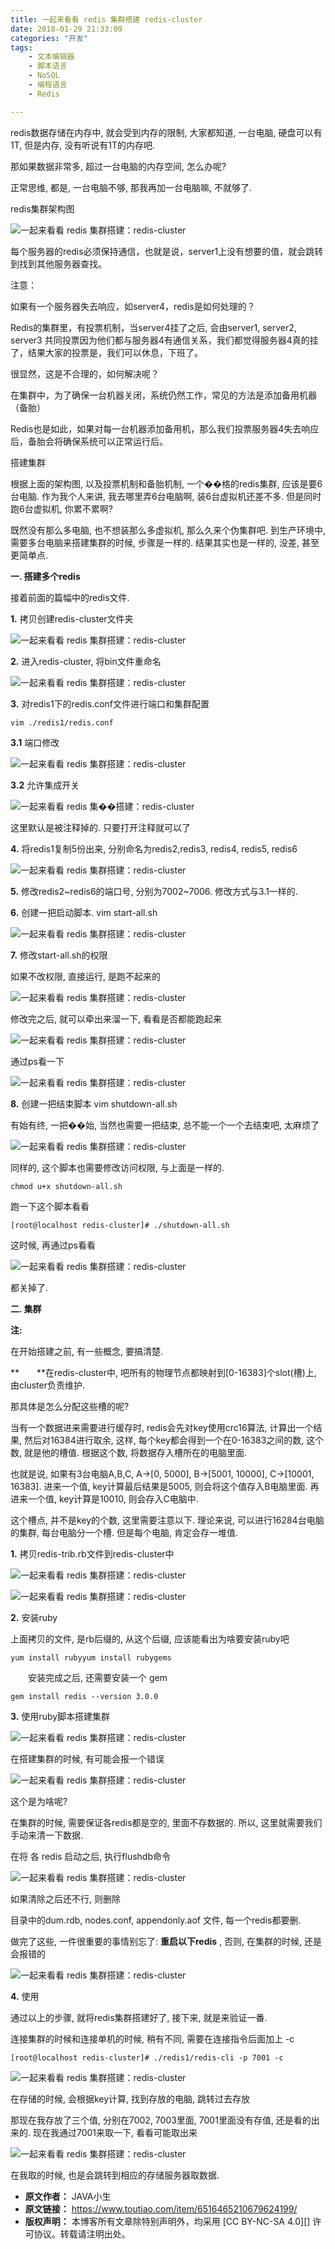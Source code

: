 ```yaml
---
title: 一起来看看 redis 集群搭建 redis-cluster
date: 2018-01-29 21:33:09
categories: "开发"
tags:
	- 文本编辑器
	- 脚本语言
	- NoSQL
	- 编程语言
	- Redis

---
```


redis数据存储在内存中, 就会受到内存的限制, 大家都知道, 一台电脑, 硬盘可以有1T, 但是内存, 没有听说有1T的内存吧.

那如果数据非常多, 超过一台电脑的内存空间, 怎么办呢?

正常思维, 都是, 一台电脑不够, 那我再加一台电脑嘛, 不就够了.

redis集群架构图

![一起来看看 redis 集群搭建：redis-cluster][redis _redis-cluster]

每个服务器的redis必须保持通信，也就是说，server1上没有想要的值，就会跳转到找到其他服务器查找。

注意：

如果有一个服务器失去响应，如server4，redis是如何处理的？

Redis的集群里，有投票机制，当server4挂了之后, 会由server1, server2, server3 共同投票因为他们都与服务器4有通信关系，我们都觉得服务器4真的挂了，结果大家的投票是，我们可以休息，下班了。

很显然，这是不合理的，如何解决呢？

在集群中，为了确保一台机器关闭，系统仍然工作，常见的方法是添加备用机器（备胎）

Redis也是如此，如果对每一台机器添加备用机，那么我们投票服务器4失去响应后，备胎会将确保系统可以正常运行后。

搭建集群

根据上面的架构图, 以及投票机制和备胎机制, 一个��格的redis集群, 应该是要6台电脑. 作为我个人来讲, 我去哪里弄6台电脑啊, 装6台虚拟机还差不多. 但是同时跑6台虚拟机, 你累不累啊?

既然没有那么多电脑, 也不想装那么多虚拟机, 那么久来个伪集群吧. 到生产环境中, 需要多台电脑来搭建集群的时候, 步骤是一样的. 结果其实也是一样的, 没差, 甚至更简单点.

**一. 搭建多个redis**

接着前面的篇幅中的redis文件.

**1.** 拷贝创建redis-cluster文件夹

![一起来看看 redis 集群搭建：redis-cluster][redis _redis-cluster 1]

**2.** 进入redis-cluster, 将bin文件重命名

![一起来看看 redis 集群搭建：redis-cluster][redis _redis-cluster 2]

**3.** 对redis1下的redis.conf文件进行端口和集群配置

``````````
vim ./redis1/redis.conf
``````````

**3.1** 端口修改

![一起来看看 redis 集群搭建：redis-cluster][redis _redis-cluster 3]

**3.2** 允许集成开关

![一起来看看 redis 集��搭建：redis-cluster][redis _redis-cluster 4]

这里默认是被注释掉的. 只要打开注释就可以了

**4.** 将redis1复制5份出来, 分别命名为redis2,redis3, redis4, redis5, redis6

![一起来看看 redis 集群搭建：redis-cluster][redis _redis-cluster 5]

**5.** 修改redis2~redis6的端口号, 分别为7002~7006. 修改方式与3.1一样的.

**6.** 创建一把启动脚本. vim start-all.sh　

![一起来看看 redis 集群搭建：redis-cluster][redis _redis-cluster 6]

**7.** 修改start-all.sh的权限

如果不改权限, 直接运行, 是跑不起来的

![一起来看看 redis 集群搭建：redis-cluster][redis _redis-cluster 7]

修改完之后, 就可以牵出来溜一下, 看看是否都能跑起来

![一起来看看 redis 集群搭建：redis-cluster][redis _redis-cluster 8]

通过ps看一下

![一起来看看 redis 集群搭建：redis-cluster][redis _redis-cluster 9]

**8.** 创建一把结束脚本 vim shutdown-all.sh

有始有终, 一把��始, 当然也需要一把结束, 总不能一个一个去结束吧, 太麻烦了

![一起来看看 redis 集群搭建：redis-cluster][redis _redis-cluster 10]

同样的, 这个脚本也需要修改访问权限, 与上面是一样的.

``````````
chmod u+x shutdown-all.sh
``````````

跑一下这个脚本看看

``````````
[root@localhost redis-cluster]# ./shutdown-all.sh
``````````

这时候, 再通过ps看看

![一起来看看 redis 集群搭建：redis-cluster][redis _redis-cluster 11]

都关掉了.

**二. 集群**

**注:**

在开始搭建之前, 有一些概念, 要搞清楚.

**　　**在redis-cluster中, 吧所有的物理节点都映射到\[0-16383\]个slot(槽)上, 由cluster负责维护.

那具体是怎么分配这些槽的呢?

当有一个数据进来需要进行缓存时, redis会先对key使用crc16算法, 计算出一个结果, 然后对16384进行取余, 这样, 每个key都会得到一个在0-16383之间的数, 这个数, 就是他的槽值. 根据这个数, 将数据存入槽所在的电脑里面.

也就是说, 如果有3台电脑A,B,C, A->\[0, 5000\], B->\[5001, 10000\], C->\[10001, 16383\]. 进来一个值, key计算最后结果是5005, 则会将这个值存入B电脑里面. 再进来一个值, key计算是10010, 则会存入C电脑中.

这个槽点, 并不是key的个数, 这里需要注意以下. 理论来说, 可以进行16284台电脑的集群, 每台电脑分一个槽. 但是每个电脑, 肯定会存一堆值.

**1.** 拷贝redis-trib.rb文件到redis-cluster中

![一起来看看 redis 集群搭建：redis-cluster][redis _redis-cluster 12]

![一起来看看 redis 集群搭建：redis-cluster][redis _redis-cluster 13]

**2.** 安装ruby

上面拷贝的文件, 是rb后缀的, 从这个后缀, 应该能看出为啥要安装ruby吧

``````````
yum install rubyyum install rubygems
``````````

　　安装完成之后, 还需要安装一个 gem

``````````
gem install redis --version 3.0.0
``````````

**3.** 使用ruby脚本搭建集群

![一起来看看 redis 集群搭建：redis-cluster][redis _redis-cluster 14]

在搭建集群的时候, 有可能会报一个错误

![一起来看看 redis 集群搭建：redis-cluster][redis _redis-cluster 15]

这个是为啥呢?

在集群的时候, 需要保证各redis都是空的, 里面不存数据的. 所以, 这里就需要我们手动来清一下数据.

在将 各 redis 启动之后, 执行flushdb命令

![一起来看看 redis 集群搭建：redis-cluster][redis _redis-cluster 16]

如果清除之后还不行, 则删除

目录中的dum.rdb, nodes.conf, appendonly.aof 文件, 每一个redis都要删.

做完了这些, 一件很重要的事情别忘了: **重启以下redis** , 否则, 在集群的时候, 还是会报错的

![一起来看看 redis 集群搭建：redis-cluster][redis _redis-cluster 17]

**4.** 使用

通过以上的步骤, 就将redis集群搭建好了, 接下来, 就是来验证一番.

连接集群的时候和连接单机的时候, 稍有不同, 需要在连接指令后面加上 -c

``````````
[root@localhost redis-cluster]# ./redis1/redis-cli -p 7001 -c
``````````

![一起来看看 redis 集群搭建：redis-cluster][redis _redis-cluster 18]

在存储的时候, 会根据key计算, 找到存放的电脑, 跳转过去存放

那现在我存放了三个值, 分别在7002, 7003里面, 7001里面没有存值, 还是看的出来的. 现在我通过7001来取一下, 看看可能取出来

![一起来看看 redis 集群搭建：redis-cluster][redis _redis-cluster 19]

在我取的时候, 也是会跳转到相应的存储服务器取数据.


[redis _redis-cluster]: /pro/os/crawler/NQ3I-EBAU-MRRM.jpg
[redis _redis-cluster 1]: /pro/os/crawler/RUIJ-QFYR-IVFM.jpg
[redis _redis-cluster 2]: /pro/os/crawler/MBB2-UZBZ-NVMM.jpg
[redis _redis-cluster 3]: /pro/os/crawler/UNZ7-JYZJ-2MUQ.jpg
[redis _redis-cluster 4]: /pro/os/crawler/RAMQ-NQYM-FEVE.jpg
[redis _redis-cluster 5]: /pro/os/crawler/NRJV-AY3E-QQ7N.jpg
[redis _redis-cluster 6]: /pro/os/crawler/EVVY-EM6N-ZYFA.jpg
[redis _redis-cluster 7]: /pro/os/crawler/MINV-2QBN-3IQU.jpg
[redis _redis-cluster 8]: /pro/os/crawler/67RE-ZMAN-YYMM.jpg
[redis _redis-cluster 9]: /pro/os/crawler/MBZQ-MAR3-6ZIJ.jpg
[redis _redis-cluster 10]: /pro/os/crawler/JBBV-YZAY-2MYY.jpg
[redis _redis-cluster 11]: /pro/os/crawler/UBZM-IR3M-ZBNZ.jpg
[redis _redis-cluster 12]: /pro/os/crawler/FJQB-J3IZ-FAIQ.jpg
[redis _redis-cluster 13]: /pro/os/crawler/BRNE-UQM2-QQYA.jpg
[redis _redis-cluster 14]: /pro/os/crawler/BIJM-YIA3-UZYQ.jpg
[redis _redis-cluster 15]: /pro/os/crawler/NQZ7-FUZZ-ZFQ2.jpg
[redis _redis-cluster 16]: /pro/os/crawler/J3EZ-UUFM-BYBY.jpg
[redis _redis-cluster 17]: /pro/os/crawler/EQR3-I2I2-QIJR.jpg
[redis _redis-cluster 18]: /pro/os/crawler/MQ6Z-AQNQ-NQQB.jpg
[redis _redis-cluster 19]: /pro/os/crawler/2YER-IQNF-UU2I.jpg
 *  **原文作者：** JAVA小生
 *  **原文链接：** https://www.toutiao.com/item/6516465210679624199/
 *  **版权声明：** 本博客所有文章除特别声明外，均采用 [CC BY-NC-SA 4.0][] 许可协议。转载请注明出处。